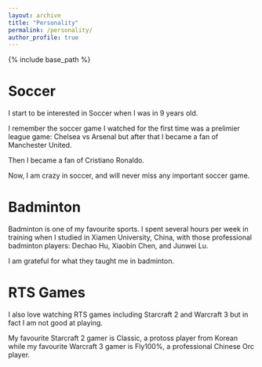 ```yaml
---
layout: archive
title: "Personality"
permalink: /personality/
author_profile: true
---
```


{% include base_path %}

Soccer
=====
I start to be interested in Soccer when I was in 9 years old.

I remember the soccer game I watched for the first time was a prelimier league game: Chelsea vs Arsenal but after that I became a fan of Manchester United.

Then I became a fan of Cristiano Ronaldo.

Now, I am crazy in soccer, and will never miss any important soccer game.

Badminton
=====
Badminton is one of my favourite sports. I spent several hours per week in training when I studied in Xiamen University, China, with those professional badminton players:
Dechao Hu, Xiaobin Chen, and Junwei Lu.

I am grateful for what they taught me in badminton.

RTS Games
=====
I also love watching RTS games including Starcraft 2 and Warcraft 3 but in fact I am not good at playing.

My favourite Starcraft 2 gamer is Classic, a protoss player from Korean while my favourite Warcraft 3 gamer is Fly100%, a professional Chinese Orc player.
